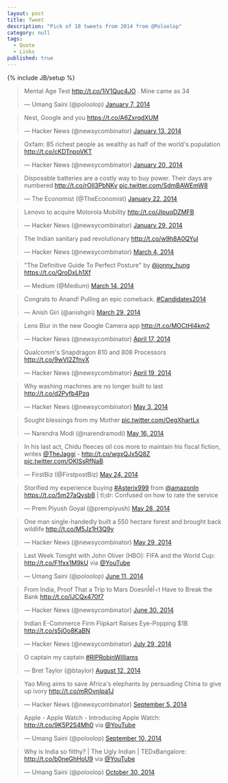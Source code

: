 ```yaml
---
layout: post
title: Tweet
description: "Pick of 10 tweets from 2014 from @Poloolop"
category: null
tags: 
  - Quote
  - Links
published: true
---
```


{% include JB/setup %}

<blockquote class="twitter-tweet" lang="en"><p>Mental Age Test <a href="http://t.co/1jV1Quc4JO">http://t.co/1jV1Quc4JO</a> . Mine came as 34</p>&mdash; Umang Saini (@poloolop) <a href="https://twitter.com/poloolop/status/420397271608332288">January 7, 2014</a></blockquote>
<script async src="//platform.twitter.com/widgets.js" charset="utf-8"></script>

<blockquote class="twitter-tweet" lang="en"><p>Nest, Google and you <a href="https://t.co/A6ZxrqdXUM">https://t.co/A6ZxrqdXUM</a></p>&mdash; Hacker News (@newsycombinator) <a href="https://twitter.com/newsycombinator/status/422867291253268481">January 13, 2014</a></blockquote>
<script async src="//platform.twitter.com/widgets.js" charset="utf-8"></script>

<blockquote class="twitter-tweet" lang="en"><p>Oxfam: 85 richest people as wealthy as half of the world&#39;s population <a href="http://t.co/cKDTnpoVKT">http://t.co/cKDTnpoVKT</a></p>&mdash; Hacker News (@newsycombinator) <a href="https://twitter.com/newsycombinator/status/425267716547960832">January 20, 2014</a></blockquote>
<script async src="//platform.twitter.com/widgets.js" charset="utf-8"></script>

<blockquote class="twitter-tweet" lang="en"><p>Disposable batteries are a costly way to buy power. Their days are numbered <a href="http://t.co/rOIl3PbNKv">http://t.co/rOIl3PbNKv</a> <a href="http://t.co/SdmBAWEmW8">pic.twitter.com/SdmBAWEmW8</a></p>&mdash; The Economist (@TheEconomist) <a href="https://twitter.com/TheEconomist/status/425797986422390784">January 22, 2014</a></blockquote>
<script async src="//platform.twitter.com/widgets.js" charset="utf-8"></script>

<blockquote class="twitter-tweet" lang="en"><p>Lenovo to acquire Motorola Mobility <a href="http://t.co/JIpuqDZMFB">http://t.co/JIpuqDZMFB</a></p>&mdash; Hacker News (@newsycombinator) <a href="https://twitter.com/newsycombinator/status/428664764450230272">January 29, 2014</a></blockquote>
<script async src="//platform.twitter.com/widgets.js" charset="utf-8"></script>

<blockquote class="twitter-tweet" lang="en"><p>The Indian sanitary pad revolutionary <a href="http://t.co/w9h8A0QYuI">http://t.co/w9h8A0QYuI</a></p>&mdash; Hacker News (@newsycombinator) <a href="https://twitter.com/newsycombinator/status/440789194848632832">March 4, 2014</a></blockquote>
<script async src="//platform.twitter.com/widgets.js" charset="utf-8"></script>

<blockquote class="twitter-tweet" lang="en"><p>"The Definitive Guide To Perfect Posture" by <a href="https://twitter.com/jonny_hung">@jonny_hung</a> <a href="https://t.co/QroDxLh1Xf">https://t.co/QroDxLh1Xf</a></p>&mdash; Medium (@Medium) <a href="https://twitter.com/Medium/status/444270534637793280">March 14, 2014</a></blockquote>
<script async src="//platform.twitter.com/widgets.js" charset="utf-8"></script>

<blockquote class="twitter-tweet" lang="en"><p>Congrats to Anand! Pulling an epic comeback. <a href="https://twitter.com/hashtag/Candidates2014?src=hash">#Candidates2014</a></p>&mdash; Anish Giri (@anishgiri) <a href="https://twitter.com/anishgiri/status/449925989800624128">March 29, 2014</a></blockquote>
<script async src="//platform.twitter.com/widgets.js" charset="utf-8"></script>

<blockquote class="twitter-tweet" lang="en"><p>Lens Blur in the new Google Camera app <a href="http://t.co/MOCtHl4km2">http://t.co/MOCtHl4km2</a></p>&mdash; Hacker News (@newsycombinator) <a href="https://twitter.com/newsycombinator/status/456734938918694912">April 17, 2014</a></blockquote>
<script async src="//platform.twitter.com/widgets.js" charset="utf-8"></script>

<blockquote class="twitter-tweet" lang="en"><p>Qualcomm&#39;s Snapdragon 810 and 808 Processors <a href="http://t.co/9wVI2ZfnvX">http://t.co/9wVI2ZfnvX</a></p>&mdash; Hacker News (@newsycombinator) <a href="https://twitter.com/newsycombinator/status/457308949000503297">April 19, 2014</a></blockquote>
<script async src="//platform.twitter.com/widgets.js" charset="utf-8"></script>

<blockquote class="twitter-tweet" lang="en"><p>Why washing machines are no longer built to last <a href="http://t.co/d2Pyfb4Pzq">http://t.co/d2Pyfb4Pzq</a></p>&mdash; Hacker News (@newsycombinator) <a href="https://twitter.com/newsycombinator/status/462564945172107265">May 3, 2014</a></blockquote>
<script async src="//platform.twitter.com/widgets.js" charset="utf-8"></script>

<blockquote class="twitter-tweet" lang="en"><p>Sought blessings from my Mother <a href="http://t.co/OegXhartLx">pic.twitter.com/OegXhartLx</a></p>&mdash; Narendra Modi (@narendramodi) <a href="https://twitter.com/narendramodi/status/467213500767404032">May 16, 2014</a></blockquote>
<script async src="//platform.twitter.com/widgets.js" charset="utf-8"></script>

<blockquote class="twitter-tweet" lang="en"><p>In his last act, Chidu fleeces oil cos more to maintain his fiscal fiction, writes <a href="https://twitter.com/TheJaggi">@TheJaggi</a> - <a href="http://t.co/wgxQJx5Q8Z">http://t.co/wgxQJx5Q8Z</a> <a href="http://t.co/OKlSsRfNaB">pic.twitter.com/OKlSsRfNaB</a></p>&mdash; FirstBiz (@FirstpostBiz) <a href="https://twitter.com/FirstpostBiz/status/470100039734267904">May 24, 2014</a></blockquote>
<script async src="//platform.twitter.com/widgets.js" charset="utf-8"></script>

<blockquote class="twitter-tweet" lang="en"><p>Storified my experience buying <a href="https://twitter.com/hashtag/Asterix999?src=hash">#Asterix999</a> from <a href="https://twitter.com/amazonIN">@amazonIn</a> <a href="https://t.co/5m27aQysbB">https://t.co/5m27aQysbB</a> | tl;dr: Confused on how to rate the service</p>&mdash; Prem Piyush Goyal (@prempiyush) <a href="https://twitter.com/prempiyush/status/471554880830570496">May 28, 2014</a></blockquote>
<script async src="//platform.twitter.com/widgets.js" charset="utf-8"></script>

<blockquote class="twitter-tweet" lang="en"><p>One man single-handedly built a 550 hectare forest and brought back wildlife <a href="http://t.co/M5Jz1H3Q9y">http://t.co/M5Jz1H3Q9y</a></p>&mdash; Hacker News (@newsycombinator) <a href="https://twitter.com/newsycombinator/status/471999889350873088">May 29, 2014</a></blockquote>
<script async src="//platform.twitter.com/widgets.js" charset="utf-8"></script>

<blockquote class="twitter-tweet" lang="en"><p>Last Week Tonight with John Oliver (HBO): FIFA and the World Cup: <a href="http://t.co/F1fxx1M9kU">http://t.co/F1fxx1M9kU</a> via <a href="https://twitter.com/YouTube">@YouTube</a></p>&mdash; Umang Saini (@poloolop) <a href="https://twitter.com/poloolop/status/476543824882184192">June 11, 2014</a></blockquote>
<script async src="//platform.twitter.com/widgets.js" charset="utf-8"></script>

<blockquote class="twitter-tweet" lang="en"><p>From India, Proof That a Trip to Mars DoesnÎéÎ÷t Have to Break the Bank <a href="http://t.co/lJCQx470f7">http://t.co/lJCQx470f7</a></p>&mdash; Hacker News (@newsycombinator) <a href="https://twitter.com/newsycombinator/status/483566566332956672">June 30, 2014</a></blockquote>
<script async src="//platform.twitter.com/widgets.js" charset="utf-8"></script>

<blockquote class="twitter-tweet" lang="en"><p>Indian E-Commerce Firm Flipkart Raises Eye-Popping $1B <a href="http://t.co/s5jOo8KaBN">http://t.co/s5jOo8KaBN</a></p>&mdash; Hacker News (@newsycombinator) <a href="https://twitter.com/newsycombinator/status/494151626761207808">July 29, 2014</a></blockquote>
<script async src="//platform.twitter.com/widgets.js" charset="utf-8"></script>

<blockquote class="twitter-tweet" lang="en"><p>O captain my captain <a href="https://twitter.com/hashtag/RIPRobinWilliams?src=hash">#RIPRobinWilliams</a></p>&mdash; Bret Taylor (@btaylor) <a href="https://twitter.com/btaylor/status/498982298700640256">August 12, 2014</a></blockquote>
<script async src="//platform.twitter.com/widgets.js" charset="utf-8"></script>

<blockquote class="twitter-tweet" lang="en"><p>Yao Ming aims to save Africa&#39;s elephants by persuading China to give up ivory <a href="http://t.co/mROvnIpa1J">http://t.co/mROvnIpa1J</a></p>&mdash; Hacker News (@newsycombinator) <a href="https://twitter.com/newsycombinator/status/507740380025352193">September 5, 2014</a></blockquote>
<script async src="//platform.twitter.com/widgets.js" charset="utf-8"></script>

<blockquote class="twitter-tweet" lang="en"><p>Apple - Apple Watch - Introducing Apple Watch: <a href="http://t.co/9K5P2S4Mh0">http://t.co/9K5P2S4Mh0</a> via <a href="https://twitter.com/YouTube">@YouTube</a></p>&mdash; Umang Saini (@poloolop) <a href="https://twitter.com/poloolop/status/509528280286769152">September 10, 2014</a></blockquote>
<script async src="//platform.twitter.com/widgets.js" charset="utf-8"></script>

<blockquote class="twitter-tweet" lang="en"><p>Why is India so filthy? | The Ugly Indian | TEDxBangalore: <a href="http://t.co/b0neGhHoU9">http://t.co/b0neGhHoU9</a> via <a href="https://twitter.com/YouTube">@YouTube</a></p>&mdash; Umang Saini (@poloolop) <a href="https://twitter.com/poloolop/status/527644725730238464">October 30, 2014</a></blockquote>
<script async src="//platform.twitter.com/widgets.js" charset="utf-8"></script>

